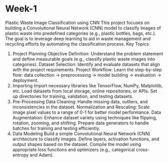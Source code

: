 # Week-1
Plastic Waste Image Classification using CNN This project focuses on building a Convolutional Neural Network (CNN) model to classify images of plastic waste into predefined categories (e.g., plastic bottles, bags, etc.). The goal is to leverage deep learning to aid in waste management and recycling efforts by automating the classification process.
Key Topics
1. Project Planning
Objective Definition: Understand the problem statement and define measurable goals (e.g., classify plastic waste images into categories).
Dataset Selection: Identify and evaluate datasets that align with the project requirements.
Project Workflow: Learn the step-by-step flow: data collection → preprocessing → model building → evaluation → deployment.
2. Importing
Import necessary libraries like TensorFlow, NumPy, Matplotlib, etc.
Load datasets from local storage, online repositories, or APIs.
Set up directories for training, validation, and testing datasets.
3. Pre-Processing
Data Cleaning: Handle missing data, outliers, and inconsistencies in the dataset.
Normalization and Rescaling: Scale image pixel values to a range of 0-1 for better model performance.
Data Augmentation: Enhance dataset variety using techniques like flipping, rotation, zooming, and shifting.
Prepare data generators to handle batches for training and testing efficiently.
4. Data Modeling
Build a simple Convolutional Neural Network (CNN) architecture to classify images.
Define layers, activation functions, and output shapes based on the dataset.
Compile the model using appropriate loss functions and optimizers (e.g., categorical cross-entropy and Adam).
